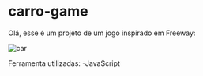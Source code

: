 # carro-game

Olá, esse é um projeto de um jogo inspirado em Freeway:

![car](https://user-images.githubusercontent.com/52791979/227957518-1ce9cefe-e3d5-46aa-a490-ed69a39007b1.png)

Ferramenta utilizadas:
-JavaScript

